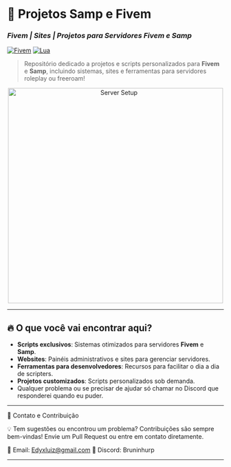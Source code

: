 # 🚀 **Projetos Samp e Fivem**  
### *Fivem | Sites | Projetos para Servidores Fivem e Samp*  

[![Fivem](https://img.shields.io/badge/Fivem-Framework-blue)](https://fivem.net/) [![Lua](https://img.shields.io/badge/Lua-Scripting-red)](https://www.lua.org/)  
> Repositório dedicado a projetos e scripts personalizados para **Fivem** e **Samp**, incluindo sistemas, sites e ferramentas para servidores roleplay ou freeroam!  

<div align="center">
  <img src="https://media.giphy.com/media/26FPqut4nD1hXrUX2/giphy.gif" alt="Server Setup" width="500"/>
</div>

---

## 🔥 **O que você vai encontrar aqui?**  
- **Scripts exclusivos**: Sistemas otimizados para servidores **Fivem** e **Samp**.  
- **Websites**: Painéis administrativos e sites para gerenciar servidores.  
- **Ferramentas para desenvolvedores**: Recursos para facilitar o dia a dia de scripters.  
- **Projetos customizados**: Scripts personalizados sob demanda.
- Qualquer problema ou se precisar de ajudar só chamar no Discord que responderei quando eu puder.

---

🌟 Contato e Contribuição

💡 Tem sugestões ou encontrou um problema?
Contribuições são sempre bem-vindas! Envie um Pull Request ou entre em contato diretamente.

📧 Email: Edyxluiz@gmail.com
🔗 Discord: Bruninhurp

---
